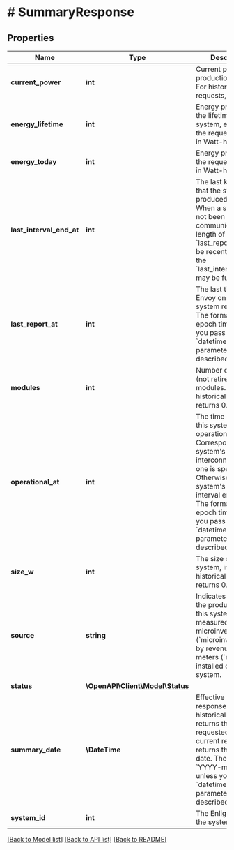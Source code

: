 # # SummaryResponse

## Properties

Name | Type | Description | Notes
------------ | ------------- | ------------- | -------------
**current_power** | **int** | Current power production, in Watts. For historical requests, returns 0. |
**energy_lifetime** | **int** | Energy produced in the lifetime of the system, excluding the requested day, in Watt-hours. |
**energy_today** | **int** | Energy produced on the requested day, in Watt-hours. |
**last_interval_end_at** | **int** | The last known time that the system produced energy. When a system has not been communicating for a length of time, the &#x60;last_report_at&#x60; can be recent, whereas the &#x60;last_interval_end_at&#x60; may be further back. |
**last_report_at** | **int** | The last time an Envoy on this system reported. The format is Unix epoch time unless you pass a &#x60;datetime_format&#x60; parameter as described [here](https://developer.enphase.com/docs#Datetimes). |
**modules** | **int** | Number of active (not retired) modules. For historical requests, returns 0. |
**operational_at** | **int** | The time at which this system became operational. Corresponds to the system&#39;s interconnect time, if one is specified. Otherwise, it is the system&#39;s first interval end time. The format is Unix epoch time unless you pass a &#x60;datetime_format&#x60; parameter as described [here](https://developer.enphase.com/docs#Datetimes). |
**size_w** | **int** | The size of the system, in Watts. For historical requests, returns 0. |
**source** | **string** | Indicates whether the production of this system is measured by its microinverters (&#x60;microinverters&#x60;) or by revenue-grade meters (&#x60;meter&#x60;) installed on the system. |
**status** | [**\OpenAPI\Client\Model\Status**](Status.md) |  |
**summary_date** | **\DateTime** | Effective date of the response. For historical requests, returns the date requested. For current requests, returns the current date. The format is &#x60;YYYY-mm-dd&#x60; unless you pass a &#x60;datetime_format&#x60; parameter as described [here](https://developer.enphase.com/docs#Datetimes). |
**system_id** | **int** | The Enlighten ID of the system. |

[[Back to Model list]](../../README.md#models) [[Back to API list]](../../README.md#endpoints) [[Back to README]](../../README.md)
